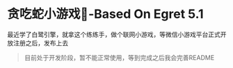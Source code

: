 # 贪吃蛇小游戏:snake:-Based On Egret 5.1

最近学了白鹭引擎，就拿这个练练手，做个联网小游戏，等微信小游戏平台正式开放注册之后，发布上去

> 目前处于开发阶段，暂不能正常使用，等到完成之后我会完善README